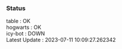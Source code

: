 ### Status


table : OK  
hogwarts : OK  
icy-bot : DOWN  
Latest Update : 2023-07-11 10:09:27.262342
